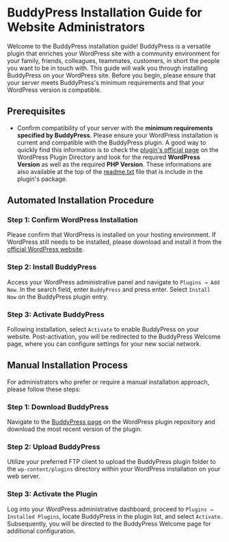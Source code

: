# BuddyPress Installation Guide for Website Administrators

Welcome to the BuddyPress installation guide! BuddyPress is a versatile plugin that enriches your WordPress site with a community environment for your family, friends, colleagues, teammates, customers, in short the people you want to be in touch with. This guide will walk you through installing BuddyPress on your WordPress site. Before you begin, please ensure that your server meets BuddyPress's minimum requirements and that your WordPress version is compatible.

## Prerequisites

- Confirm compatibility of your server with the **minimum requirements specified by BuddyPress**.
Please ensure your WordPress installation is current and compatible with the BuddyPress plugin. A good way to quickly find this information is to check the [plugin's official page](https://wordpress.org/plugins/buddypress/) on the WordPress Plugin Directory and look for the required **WordPress Version** as well as the required **PHP Version**. These informations are also available at the top of the [readme.txt](https://plugins.trac.wordpress.org/browser/buddypress/trunk/readme.txt) file that is include in the plugin's package.

## Automated Installation Procedure

### Step 1: Confirm WordPress Installation

Please confirm that WordPress is installed on your hosting environment. If WordPress still needs to be installed, please download and install it from the [official WordPress website](https://wordpress.org/).

### Step 2: Install BuddyPress

Access your WordPress administrative panel and navigate to `Plugins → Add New`. In the search field, enter `BuddyPress` and press enter. Select `Install Now` on the BuddyPress plugin entry.

### Step 3: Activate BuddyPress

Following installation, select `Activate` to enable BuddyPress on your website. Post-activation, you will be redirected to the BuddyPress Welcome page, where you can configure settings for your new social network.

## Manual Installation Process

For administrators who prefer or require a manual installation approach, please follow these steps:

### Step 1: Download BuddyPress

Navigate to the [BuddyPress page](https://wordpress.org/plugins/buddypress/) on the WordPress plugin repository and download the most recent version of the plugin.

### Step 2: Upload BuddyPress

Utilize your preferred FTP client to upload the BuddyPress plugin folder to the `wp-content/plugins` directory within your WordPress installation on your web server.

### Step 3: Activate the Plugin

Log into your WordPress administrative dashboard, proceed to `Plugins → Installed Plugins`, locate BuddyPress in the plugin list, and select `Activate`. Subsequently, you will be directed to the BuddyPress Welcome page for additional configuration.
